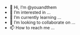 - 👋 Hi, I’m @youandthem
- 👀 I’m interested in ...
- 🌱 I’m currently learning ...
- 💞️ I’m looking to collaborate on ...
- 📫 How to reach me ...

<!---
youandthem/youandthem is a ✨ special ✨ repository because its `README.md` (this file) appears on your GitHub profile.
You can click the Preview link to take a look at your changes.
--->
